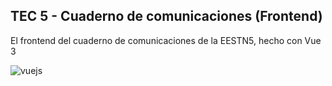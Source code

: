 ## TEC 5 - Cuaderno de comunicaciones (Frontend)

El frontend del cuaderno de comunicaciones de la EESTN5, hecho con Vue 3 

![vuejs](https://user-images.githubusercontent.com/63746055/97005269-98156400-1514-11eb-9d6d-5fe4a57365c1.jpg)
